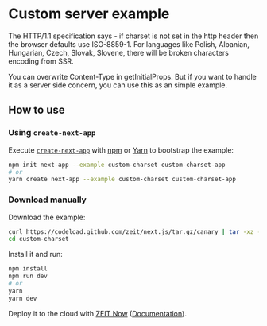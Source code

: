 # Custom server example

The HTTP/1.1 specification says - if charset is not set in the http header then the browser defaults use ISO-8859-1.
For languages like Polish, Albanian, Hungarian, Czech, Slovak, Slovene, there will be broken characters encoding from SSR.

You can overwrite Content-Type in getInitialProps. But if you want to handle it as a server side concern, you can use this as an simple example.

## How to use

### Using `create-next-app`

Execute [`create-next-app`](https://github.com/zeit/next.js/tree/canary/packages/create-next-app) with [npm](https://docs.npmjs.com/cli/init) or [Yarn](https://yarnpkg.com/lang/en/docs/cli/create/) to bootstrap the example:

```bash
npm init next-app --example custom-charset custom-charset-app
# or
yarn create next-app --example custom-charset custom-charset-app
```

### Download manually

Download the example:

```bash
curl https://codeload.github.com/zeit/next.js/tar.gz/canary | tar -xz --strip=2 next.js-canary/examples/custom-charset
cd custom-charset
```

Install it and run:

```bash
npm install
npm run dev
# or
yarn
yarn dev
```

Deploy it to the cloud with [ZEIT Now](https://zeit.co/new?filter=next.js&utm_source=github&utm_medium=readme&utm_campaign=next-example) ([Documentation](https://nextjs.org/docs/deployment)).
